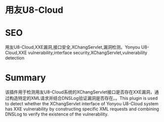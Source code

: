 # 用友U8-Cloud
# SEO
用友U8-Cloud,XXE漏洞,接口安全,XChangServlet,漏洞检测。Yonyou U8-Cloud,XXE vulnerability,interface security,XChangServlet,vulnerability detection
# Summary
该插件用于检测用友U8-Cloud系统的XChangServlet接口是否存在XXE漏洞，通过构造特定的XML请求并结合DNSLog验证漏洞是否存在。。This plugin is used to detect whether the XChangServlet interface of Yonyou U8-Cloud system has XXE vulnerability by constructing specific XML requests and combining DNSLog to verify the existence of the vulnerability.
